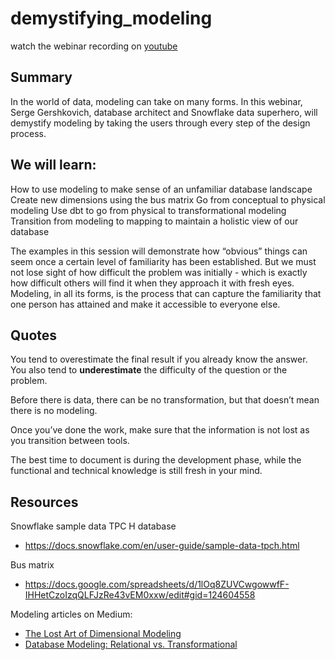 # demystifying_modeling
watch the webinar recording on [youtube](https://www.youtube.com/watch?v=1ELZnjeX4dM) 





## Summary
In the world of data, modeling can take on many forms. In this webinar, Serge Gershkovich, database architect and Snowflake data superhero, will demystify modeling by taking the users through every step of the design process. 

## We will learn: 
How to use modeling to make sense of an unfamiliar database landscape
Create new dimensions using the bus matrix
Go from conceptual to physical modeling
Use dbt to go from physical to transformational modeling 
Transition from modeling to mapping to maintain a holistic view of our database

The examples in this session will demonstrate how “obvious” things can seem once a certain level of familiarity has been established. But we must not lose sight of how difficult the problem was initially - which is exactly how difficult others will find it when they approach it with fresh eyes. Modeling, in all its forms, is the process that can capture the familiarity that one person has attained and make it accessible to everyone else. 


## Quotes
You tend to overestimate the final result if you already know the answer. You also tend to **underestimate** the difficulty of the question or the problem.

Before there is data, there can be no transformation, but that doesn’t mean there is no modeling. 

Once you’ve done the work, make sure that the information is not lost as you transition between tools. 

The best time to document is during the development phase, while the functional and technical knowledge is still fresh in your mind. 


## Resources
Snowflake sample data TPC H database 
* https://docs.snowflake.com/en/user-guide/sample-data-tpch.html 


Bus matrix
* https://docs.google.com/spreadsheets/d/1lOq8ZUVCwgowwfF-IHHetCzoIzqQLFJzRe43vEM0xxw/edit#gid=124604558 

Modeling articles on Medium:
* [The Lost Art of Dimensional Modeling](https://medium.com/sqldbm/the-lost-art-of-dimensional-modeling-13848db41637 )
* [Database Modeling: Relational vs. Transformational](https://medium.com/sqldbm/database-modeling-relational-vs-transformational-be7b131ec73b )


